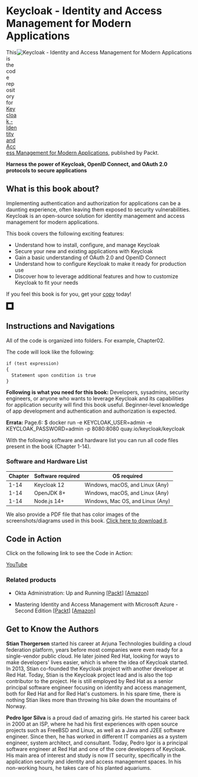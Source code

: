 # Keycloak - Identity and Access Management for Modern Applications

<a href="https://www.packtpub.com/product/keycloak-identity-and-access-management-for-modern-applications/9781800562493?utm_source=github&utm_medium=repository&utm_campaign=9781800562493"><img src="https://static.packt-cdn.com/products/9781800562493/cover/smaller" alt="Keycloak - Identity and Access Management for Modern Applications" height="256px" align="right"></a>

This is the code repository for [Keycloak - Identity and Access Management for Modern Applications](https://www.packtpub.com/product/keycloak-identity-and-access-management-for-modern-applications/9781800562493?utm_source=github&utm_medium=repository&utm_campaign=9781800562493), published by Packt.

**Harness the power of Keycloak, OpenID Connect, and OAuth 2.0 protocols to secure applications**

## What is this book about?
Implementing authentication and authorization for applications can be a daunting experience, often leaving them exposed to security vulnerabilities. Keycloak is an open-source solution for identity management and access management for modern applications.

This book covers the following exciting features: 
* Understand how to install, configure, and manage Keycloak
* Secure your new and existing applications with Keycloak
* Gain a basic understanding of OAuth 2.0 and OpenID Connect
* Understand how to configure Keycloak to make it ready for production use
* Discover how to leverage additional features and how to customize Keycloak to fit your needs

If you feel this book is for you, get your [copy](https://www.amazon.com/dp/1800562497) today!

<a href="https://www.packtpub.com/?utm_source=github&utm_medium=banner&utm_campaign=GitHubBanner"><img src="https://raw.githubusercontent.com/PacktPublishing/GitHub/master/GitHub.png" alt="https://www.packtpub.com/" border="5" /></a>

## Instructions and Navigations
All of the code is organized into folders. For example, Chapter02.

The code will look like the following:
```
if (test expression)
{
  Statement upon condition is true
}
```

**Following is what you need for this book:**
Developers, sysadmins, security engineers, or anyone who wants to leverage Keycloak and its capabilities for application security will find this book useful. Beginner-level knowledge of app development and authentication and authorization is expected.

**Errata:**
Page.6: $ docker run -e KEYCLOAK_USER=admin -e KEYCLOAK_PASSWORD=admin -p
8080:8080 quay.io/keycloak/keycloak

With the following software and hardware list you can run all code files present in the book (Chapter 1-14).

### Software and Hardware List

| Chapter  | Software required                   | OS required                        |
| -------- | ------------------------------------| -----------------------------------|
| 1-14        | Keycloak 12                      | Windows, macOS, and Linux (Any) |
| 1-14        | OpenJDK 8+                       | Windows, macOS, and Linux (Any) |
| 1-14       | Node.js 14+                       | Windows, Mac OS, and Linux (Any) |

We also provide a PDF file that has color images of the screenshots/diagrams used in this book. [Click here to download it](http://www.packtpub.com/sites/default/files/downloads/9781800562493_ColorImages.pdf).

## Code in Action

Click on the following link to see the Code in Action:

[YouTube](https://www.youtube.com/playlist?list=PLeLcvrwLe187DykEKXg-9Urd1Z6MQT61d)

### Related products 
* Okta Administration: Up and Running [[Packt]](https://www.packtpub.com/product/okta-administration-up-and-running/9781800566644?utm_source=github&utm_medium=repository&utm_campaign=9781800562493) [[Amazon]](https://www.amazon.com/dp/1800566646)

* Mastering Identity and Access Management with Microsoft Azure - Second Edition [[Packt]](https://www.packtpub.com/product/mastering-identity-and-access-management-with-microsoft-azure-second-edition/9781789132304?utm_source=github&utm_medium=repository&utm_campaign=9781789132304) [[Amazon]](https://www.amazon.com/dp/1789132304)

## Get to Know the Authors
**Stian Thorgersen** started his career at Arjuna Technologies building a cloud federation platform, years before most companies were even ready for a single-vendor public cloud. He later joined Red Hat, looking for ways to make developers' lives easier, which is where the idea of Keycloak started. In 2013, Stian co-founded the Keycloak project with another developer at Red Hat. Today, Stian is the Keycloak project lead and is also the top contributor to the project. He is still employed by Red Hat as a senior principal software engineer focusing on identity and access management, both for Red Hat and for Red Hat's customers. In his spare time, there is nothing Stian likes more than throwing his bike down the mountains of Norway.

**Pedro Igor Silva** is a proud dad of amazing girls. He started his career back in 2000 at an ISP, where he had his first experiences with open source projects such as FreeBSD and Linux, as well as a Java and J2EE software engineer. Since then, he has worked in different IT companies as a system engineer, system architect, and consultant. Today, Pedro Igor is a principal software engineer at Red Hat and one of the core developers of Keycloak. His main area of interest and study is now IT security, specifically in the application security and identity and access management spaces. In his non-working hours, he takes care of his planted aquariums.

